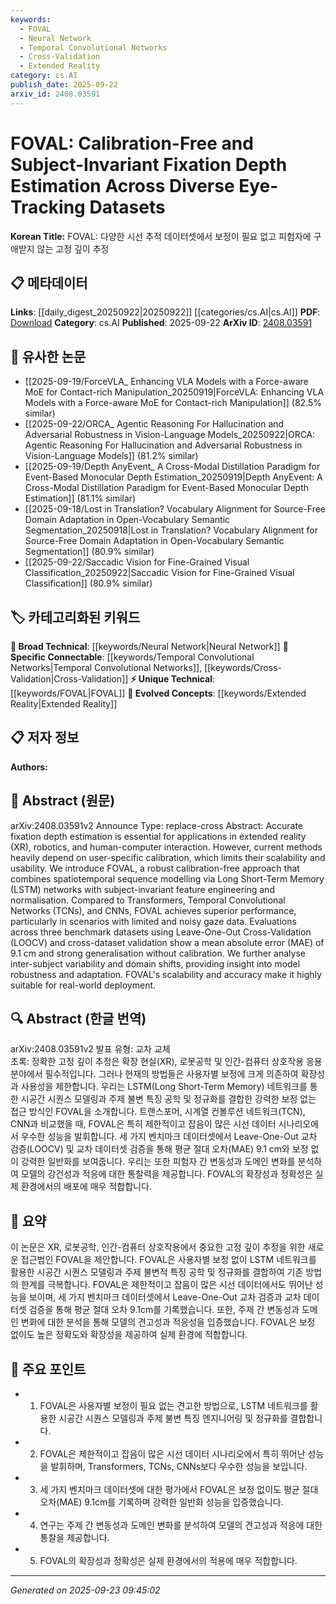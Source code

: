 ```yaml
---
keywords:
  - FOVAL
  - Neural Network
  - Temporal Convolutional Networks
  - Cross-Validation
  - Extended Reality
category: cs.AI
publish_date: 2025-09-22
arxiv_id: 2408.03591
---
```


<!-- KEYWORD_LINKING_METADATA:
{
  "processed_timestamp": "2025-09-23T09:45:02.217248",
  "vocabulary_version": "1.0",
  "selected_keywords": [
    "FOVAL",
    "Neural Network",
    "Temporal Convolutional Networks",
    "Cross-Validation",
    "Extended Reality"
  ],
  "rejected_keywords": [],
  "similarity_scores": {
    "FOVAL": 0.78,
    "Neural Network": 0.82,
    "Temporal Convolutional Networks": 0.77,
    "Cross-Validation": 0.76,
    "Extended Reality": 0.8
  },
  "extraction_method": "AI_prompt_based",
  "budget_applied": true,
  "candidates_json": {
    "candidates": [
      {
        "surface": "FOVAL",
        "canonical": "FOVAL",
        "aliases": [
          "Fixation Depth Estimation"
        ],
        "category": "unique_technical",
        "rationale": "FOVAL represents a novel approach in fixation depth estimation, offering potential for unique insights and connections in eye-tracking research.",
        "novelty_score": 0.85,
        "connectivity_score": 0.65,
        "specificity_score": 0.9,
        "link_intent_score": 0.78
      },
      {
        "surface": "Long Short-Term Memory networks",
        "canonical": "Neural Network",
        "aliases": [
          "LSTM"
        ],
        "category": "broad_technical",
        "rationale": "LSTMs are a foundational neural network architecture relevant for sequence modeling, linking to broader machine learning concepts.",
        "novelty_score": 0.45,
        "connectivity_score": 0.88,
        "specificity_score": 0.7,
        "link_intent_score": 0.82
      },
      {
        "surface": "Temporal Convolutional Networks",
        "canonical": "Temporal Convolutional Networks",
        "aliases": [
          "TCN"
        ],
        "category": "specific_connectable",
        "rationale": "TCNs are a specific neural network architecture that can be linked to temporal data processing techniques.",
        "novelty_score": 0.6,
        "connectivity_score": 0.75,
        "specificity_score": 0.8,
        "link_intent_score": 0.77
      },
      {
        "surface": "Leave-One-Out Cross-Validation",
        "canonical": "Cross-Validation",
        "aliases": [
          "LOOCV"
        ],
        "category": "specific_connectable",
        "rationale": "LOOCV is a specific validation technique that can be linked to model evaluation methods in machine learning.",
        "novelty_score": 0.5,
        "connectivity_score": 0.7,
        "specificity_score": 0.75,
        "link_intent_score": 0.76
      },
      {
        "surface": "extended reality",
        "canonical": "Extended Reality",
        "aliases": [
          "XR"
        ],
        "category": "evolved_concepts",
        "rationale": "Extended Reality is an emerging field that intersects with various technological applications, providing strong linking potential.",
        "novelty_score": 0.65,
        "connectivity_score": 0.78,
        "specificity_score": 0.85,
        "link_intent_score": 0.8
      }
    ],
    "ban_list_suggestions": [
      "calibration-free",
      "subject-invariant",
      "mean absolute error"
    ]
  },
  "decisions": [
    {
      "candidate_surface": "FOVAL",
      "resolved_canonical": "FOVAL",
      "decision": "linked",
      "scores": {
        "novelty": 0.85,
        "connectivity": 0.65,
        "specificity": 0.9,
        "link_intent": 0.78
      }
    },
    {
      "candidate_surface": "Long Short-Term Memory networks",
      "resolved_canonical": "Neural Network",
      "decision": "linked",
      "scores": {
        "novelty": 0.45,
        "connectivity": 0.88,
        "specificity": 0.7,
        "link_intent": 0.82
      }
    },
    {
      "candidate_surface": "Temporal Convolutional Networks",
      "resolved_canonical": "Temporal Convolutional Networks",
      "decision": "linked",
      "scores": {
        "novelty": 0.6,
        "connectivity": 0.75,
        "specificity": 0.8,
        "link_intent": 0.77
      }
    },
    {
      "candidate_surface": "Leave-One-Out Cross-Validation",
      "resolved_canonical": "Cross-Validation",
      "decision": "linked",
      "scores": {
        "novelty": 0.5,
        "connectivity": 0.7,
        "specificity": 0.75,
        "link_intent": 0.76
      }
    },
    {
      "candidate_surface": "extended reality",
      "resolved_canonical": "Extended Reality",
      "decision": "linked",
      "scores": {
        "novelty": 0.65,
        "connectivity": 0.78,
        "specificity": 0.85,
        "link_intent": 0.8
      }
    }
  ]
}
-->

# FOVAL: Calibration-Free and Subject-Invariant Fixation Depth Estimation Across Diverse Eye-Tracking Datasets

**Korean Title:** FOVAL: 다양한 시선 추적 데이터셋에서 보정이 필요 없고 피험자에 구애받지 않는 고정 깊이 추정

## 📋 메타데이터

**Links**: [[daily_digest_20250922|20250922]] [[categories/cs.AI|cs.AI]]
**PDF**: [Download](https://arxiv.org/pdf/2408.03591.pdf)
**Category**: cs.AI
**Published**: 2025-09-22
**ArXiv ID**: [2408.03591](https://arxiv.org/abs/2408.03591)

## 🔗 유사한 논문
- [[2025-09-19/ForceVLA_ Enhancing VLA Models with a Force-aware MoE for Contact-rich Manipulation_20250919|ForceVLA: Enhancing VLA Models with a Force-aware MoE for Contact-rich Manipulation]] (82.5% similar)
- [[2025-09-22/ORCA_ Agentic Reasoning For Hallucination and Adversarial Robustness in Vision-Language Models_20250922|ORCA: Agentic Reasoning For Hallucination and Adversarial Robustness in Vision-Language Models]] (81.2% similar)
- [[2025-09-19/Depth AnyEvent_ A Cross-Modal Distillation Paradigm for Event-Based Monocular Depth Estimation_20250919|Depth AnyEvent: A Cross-Modal Distillation Paradigm for Event-Based Monocular Depth Estimation]] (81.1% similar)
- [[2025-09-18/Lost in Translation? Vocabulary Alignment for Source-Free Domain Adaptation in Open-Vocabulary Semantic Segmentation_20250918|Lost in Translation? Vocabulary Alignment for Source-Free Domain Adaptation in Open-Vocabulary Semantic Segmentation]] (80.9% similar)
- [[2025-09-22/Saccadic Vision for Fine-Grained Visual Classification_20250922|Saccadic Vision for Fine-Grained Visual Classification]] (80.9% similar)

## 🏷️ 카테고리화된 키워드
**🧠 Broad Technical**: [[keywords/Neural Network|Neural Network]]
**🔗 Specific Connectable**: [[keywords/Temporal Convolutional Networks|Temporal Convolutional Networks]], [[keywords/Cross-Validation|Cross-Validation]]
**⚡ Unique Technical**: [[keywords/FOVAL|FOVAL]]
**🚀 Evolved Concepts**: [[keywords/Extended Reality|Extended Reality]]

## 📋 저자 정보

**Authors:** 

## 📄 Abstract (원문)

arXiv:2408.03591v2 Announce Type: replace-cross 
Abstract: Accurate fixation depth estimation is essential for applications in extended reality (XR), robotics, and human-computer interaction. However, current methods heavily depend on user-specific calibration, which limits their scalability and usability. We introduce FOVAL, a robust calibration-free approach that combines spatiotemporal sequence modelling via Long Short-Term Memory (LSTM) networks with subject-invariant feature engineering and normalisation. Compared to Transformers, Temporal Convolutional Networks (TCNs), and CNNs, FOVAL achieves superior performance, particularly in scenarios with limited and noisy gaze data. Evaluations across three benchmark datasets using Leave-One-Out Cross-Validation (LOOCV) and cross-dataset validation show a mean absolute error (MAE) of 9.1 cm and strong generalisation without calibration. We further analyse inter-subject variability and domain shifts, providing insight into model robustness and adaptation. FOVAL's scalability and accuracy make it highly suitable for real-world deployment.

## 🔍 Abstract (한글 번역)

arXiv:2408.03591v2 발표 유형: 교차 교체  
초록: 정확한 고정 깊이 추정은 확장 현실(XR), 로봇공학 및 인간-컴퓨터 상호작용 응용 분야에서 필수적입니다. 그러나 현재의 방법들은 사용자별 보정에 크게 의존하여 확장성과 사용성을 제한합니다. 우리는 LSTM(Long Short-Term Memory) 네트워크를 통한 시공간 시퀀스 모델링과 주제 불변 특징 공학 및 정규화를 결합한 강력한 보정 없는 접근 방식인 FOVAL을 소개합니다. 트랜스포머, 시계열 컨볼루션 네트워크(TCN), CNN과 비교했을 때, FOVAL은 특히 제한적이고 잡음이 많은 시선 데이터 시나리오에서 우수한 성능을 발휘합니다. 세 가지 벤치마크 데이터셋에서 Leave-One-Out 교차 검증(LOOCV) 및 교차 데이터셋 검증을 통해 평균 절대 오차(MAE) 9.1 cm와 보정 없이 강력한 일반화를 보여줍니다. 우리는 또한 피험자 간 변동성과 도메인 변화를 분석하여 모델의 강건성과 적응에 대한 통찰력을 제공합니다. FOVAL의 확장성과 정확성은 실제 환경에서의 배포에 매우 적합합니다.

## 📝 요약

이 논문은 XR, 로봇공학, 인간-컴퓨터 상호작용에서 중요한 고정 깊이 추정을 위한 새로운 접근법인 FOVAL을 제안합니다. FOVAL은 사용자별 보정 없이 LSTM 네트워크를 활용한 시공간 시퀀스 모델링과 주제 불변적 특징 공학 및 정규화를 결합하여 기존 방법의 한계를 극복합니다. FOVAL은 제한적이고 잡음이 많은 시선 데이터에서도 뛰어난 성능을 보이며, 세 가지 벤치마크 데이터셋에서 Leave-One-Out 교차 검증과 교차 데이터셋 검증을 통해 평균 절대 오차 9.1cm를 기록했습니다. 또한, 주제 간 변동성과 도메인 변화에 대한 분석을 통해 모델의 견고성과 적응성을 입증했습니다. FOVAL은 보정 없이도 높은 정확도와 확장성을 제공하여 실제 환경에 적합합니다.

## 🎯 주요 포인트

- 1. FOVAL은 사용자별 보정이 필요 없는 견고한 방법으로, LSTM 네트워크를 활용한 시공간 시퀀스 모델링과 주제 불변 특징 엔지니어링 및 정규화를 결합합니다.
- 2. FOVAL은 제한적이고 잡음이 많은 시선 데이터 시나리오에서 특히 뛰어난 성능을 발휘하며, Transformers, TCNs, CNNs보다 우수한 성능을 보입니다.
- 3. 세 가지 벤치마크 데이터셋에 대한 평가에서 FOVAL은 보정 없이도 평균 절대 오차(MAE) 9.1cm를 기록하며 강력한 일반화 성능을 입증했습니다.
- 4. 연구는 주제 간 변동성과 도메인 변화를 분석하여 모델의 견고성과 적응에 대한 통찰을 제공합니다.
- 5. FOVAL의 확장성과 정확성은 실제 환경에서의 적용에 매우 적합합니다.


---

*Generated on 2025-09-23 09:45:02*